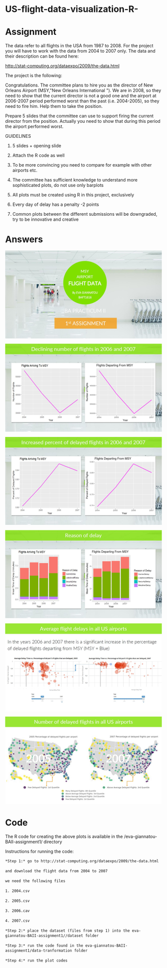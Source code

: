 # US-flight-data-visualization-R-

# Assignment 
The data refer to all flights in the USA from 1987 to 2008.
For the project you will have to work with the data from 2004 to
2007 only.
The data and their description can be found here:

http://stat-computing.org/dataexpo/2009/the-data.html

The project is the following:

Congratulations. The committee plans to hire you as the director of
New Orleans Airport (MSY,"New Orleans International "). We are in 2008, so they need to show that the
current director is not a good one and the airport at 2006-2007 period performed worst than the past (i.e. 2004-2005),
so they need to fire him. Help them to take the position.

Prepare 5 slides  that the committee can use to  support firing the current director from the position. Actually you need to show that during this  period  the airport performed worst.

GUIDELINES

1. 5 slides + opening slide

2. Attach the R code as well

3. To be more convincing you need to compare for example with other airports etc.

4. The committee  has sufficient knowledge to understand more sophisticated plots, do not use only barplots

5. All plots must be created using R in this project, exclusively

6. Every day of delay has  a penalty -2 points

7. Common plots between the  different submissions will be downgraded, try to be innovative and creative

# Answers
![alt text](https://github.com/evagian/US-flight-data-visualization-R-/blob/master/eva-giannatou-BAII-assignment1/selected-plots/1.JPG)

![alt text](https://github.com/evagian/US-flight-data-visualization-R-/blob/master/eva-giannatou-BAII-assignment1/selected-plots/2.JPG)

![alt text](https://github.com/evagian/US-flight-data-visualization-R-/blob/master/eva-giannatou-BAII-assignment1/selected-plots/3.JPG)

![alt text](https://github.com/evagian/US-flight-data-visualization-R-/blob/master/eva-giannatou-BAII-assignment1/selected-plots/4.JPG)

![alt text](https://github.com/evagian/US-flight-data-visualization-R-/blob/master/eva-giannatou-BAII-assignment1/selected-plots/5.JPG)

![alt text](https://github.com/evagian/US-flight-data-visualization-R-/blob/master/eva-giannatou-BAII-assignment1/selected-plots/6.JPG)

# Code
The R code for creating the above plots is available in the /eva-giannatou-BAII-assignment1/ directory

Instructions for running the code:

	*Step 1:* go to http://stat-computing.org/dataexpo/2009/the-data.html

	and download the flight data from 2004 to 2007

	we need the following files

	1. 2004.csv

	2. 2005.csv

	3. 2006.cav

	4. 2007.csv

	*Step 2:* place the dataset (files from step 1) into the eva-giannatou-BAII-assignment1//dataset folder
	
	*Step 3:* run the code found in the eva-giannatou-BAII-assignment1/data-tranformation folder 
	
	*Step 4:* run the plot codes
